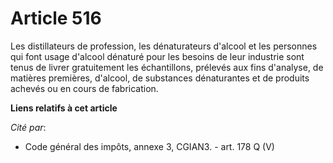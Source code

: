 # Article 516

Les distillateurs de profession, les dénaturateurs d'alcool et les personnes qui font usage d'alcool dénaturé pour les
besoins de leur industrie sont tenus de livrer gratuitement les échantillons, prélevés aux fins d'analyse, de matières
premières, d'alcool, de substances dénaturantes et de produits achevés ou en cours de fabrication.

**Liens relatifs à cet article**

_Cité par_:

  - Code général des impôts, annexe 3, CGIAN3. - art. 178 Q (V)

